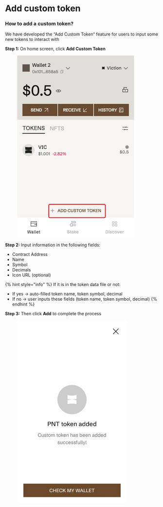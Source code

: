 # Add custom token

### How to add a custom token? <a href="#how-to-add-custom-token" id="how-to-add-custom-token"></a>

We have developed the “Add Custom Token“ feature for users to input some new tokens to interact with

**Step 1:** On home screen, click **Add Custom Token**

<figure><img src="../../../../.gitbook/assets/image (81).png" alt=""><figcaption></figcaption></figure>

**Step 2:** Input information in the following fields:

* Contract Address
* Name
* Symbol
* Decimals
* Icon URL (optional)

{% hint style="info" %}
If it is in the token data file or not:

* If yes → auto-filled token name, token symbol, decimal
* If no → user inputs these fields (token name, token symbol, decimal)
{% endhint %}

**Step 3:** Then click **Add** to complete the process

<figure><img src="../../../../.gitbook/assets/image (82).png" alt="" width="360"><figcaption></figcaption></figure>
